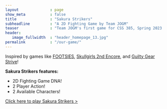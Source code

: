 ```yaml
---
layout              : page
show_meta           : false
title               : "Sakura Strikers"
subheadline         : "A 2D Fighting Game by Team JOGM"
teaser              : "Team JOGM's first game for CSS 385, Spring 2023."
header:
   image_fullwidth  : "header_homepage_13.jpg"
permalink           : "/our-game/"
---
```


Inspired by games like [FOOTSIES][1], [Skullgirls 2nd Encore][2], and [Guilty Gear Strive][3]!

<strong>Sakura Strikers features:</strong>
* 2D Fighting Game DNA!
* 2 Player Action!
* 2 Available Characters!

<a class="radius button small" href="https://iproxypi.github.io/CSS385_Project/WebGLBuild4/" target="blank_">Click here to play Sakura Strikers ></a>

[1]: https://store.steampowered.com/app/1344740/FOOTSIES_Rollback_Edition/
[2]: https://store.steampowered.com/app/245170/Skullgirls_2nd_Encore/
[3]: https://store.steampowered.com/app/1384160/GUILTY_GEAR_STRIVE/
